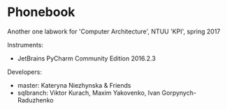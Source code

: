 # Phonebook
Another one labwork for 'Computer Architecture', NTUU 'KPI', spring 2017

Instruments:
 - JetBrains PyCharm Community Edition 2016.2.3

Developers:
 - master: Kateryna Niezhynska & Friends
 - sqlbranch: Viktor Kurach, Maxim Yakovenko, Ivan Gorpynych-Raduzhenko
